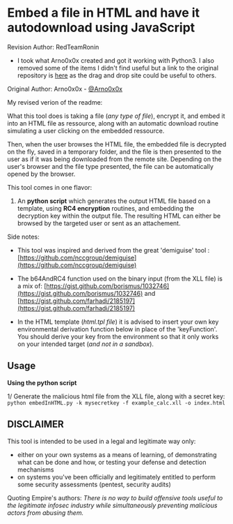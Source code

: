 Embed a file in HTML and have it autodownload using JavaScript
============

Revision Author: RedTeamRonin

- I took what Arno0x0x created and got it working with Python3. I also removed some of the items I didn't find useful but a link to the original repository is <a href="https://github.com/Arno0x/EmbedInHTML" target="_blank">here</a> as the drag and drop site could be useful to others.

Original Author: Arno0x0x - [@Arno0x0x](http://twitter.com/Arno0x0x)

My revised verion of the readme:

What this tool does is taking a file (*any type of file*), encrypt it, and embed it into an HTML file as ressource, along with an automatic download routine simulating a user clicking on the embedded ressource.

Then, when the user browses the HTML file, the embedded file is decrypted on the fly, saved in a temporary folder, and the file is then presented to the user as if it was being downloaded from the remote site. Depending on the user's browser and the file type presented, the file can be automatically opened by the browser.

This tool comes in one flavor:

  1. An **python script** which generates the output HTML file based on a template, using **RC4 encryption** routines, and embedding the decryption key within the output file. The resulting HTML can either be browsed by the targeted user or sent as an attachement.

Side notes:
- This tool was inspired and derived from the great 'demiguise' tool : [https://github.com/nccgroup/demiguise](https://github.com/nccgroup/demiguise)

- The b64AndRC4 function used on the binary input (from the XLL file) is a mix of:
[https://gist.github.com/borismus/1032746](https://gist.github.com/borismus/1032746) and [https://gist.github.com/farhadi/2185197](https://gist.github.com/farhadi/2185197)

- In the HTML template (*html.tpl file*) it is advised to insert your own key environmental derivation function below in place
of the 'keyFunction'. You should derive your key from the environment so that it only works on your intended target (*and not in a sandbox*).

Usage
----------------------

**Using the python script**

1/ Generate the malicious html file from the XLL file, along with a secret key:
`python embedInHTML.py -k mysecretkey -f example_calc.xll -o index.html`

DISCLAIMER
----------------
This tool is intended to be used in a legal and legitimate way only:
  - either on your own systems as a means of learning, of demonstrating what can be done and how, or testing your defense and detection mechanisms
  - on systems you've been officially and legitimately entitled to perform some security assessments (pentest, security audits)

Quoting Empire's authors:
*There is no way to build offensive tools useful to the legitimate infosec industry while simultaneously preventing malicious actors from abusing them.*
